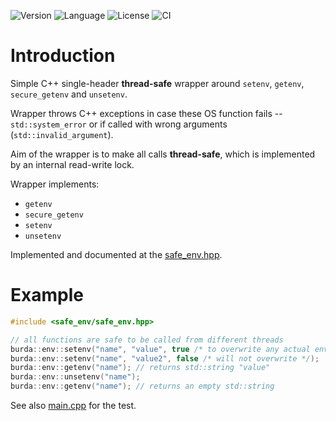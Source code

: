 ![Version](https://img.shields.io/badge/version-0.9.0-blue.svg)
![Language](https://img.shields.io/badge/C++20-blue.svg)
![License](https://img.shields.io/badge/license-MIT_License-blue.svg?style=flat)
![CI](https://github.com/karel-burda/safe-env/actions/workflows/c-cpp.yml/badge.svg)

# Introduction
Simple C++ single-header **thread-safe** wrapper around `setenv`, `getenv`, `secure_getenv` and `unsetenv`.

Wrapper throws C++ exceptions in case these OS function fails -- `std::system_error` or if called with wrong arguments (`std::invalid_argument`).

Aim of the wrapper is to make all calls **thread-safe**, which is implemented by an internal read-write lock.

Wrapper implements:
* `getenv`
* `secure_getenv`
* `setenv`
* `unsetenv`

Implemented and documented at the [safe_env.hpp](include/safe_env/safe_env.hpp).

# Example
```cpp
#include <safe_env/safe_env.hpp>

// all functions are safe to be called from different threads
burda::env::setenv("name", "value", true /* to overwrite any actual environment variable */);
burda::env::setenv("name", "value2", false /* will not overwrite */);
burda::env::getenv("name"); // returns std::string "value"
burda::env::unsetenv("name");
burda::env::getenv("name"); // returns an empty std::string
```

See also [main.cpp](main.cpp) for the test.
